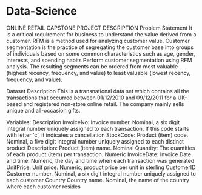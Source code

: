 # Data-Science
ONLINE RETAIL CAPSTONE PROJECT
DESCRIPTION
Problem Statement
It is a critical requirement for business to understand the value derived from a customer. RFM is a method used for analyzing customer value. Customer segmentation is the practice of segregating the customer base into groups of individuals based on some common characteristics such as age, gender, interests, and spending habits Perform customer segmentation using RFM analysis. The resulting segments can be ordered from most valuable (highest recency, frequency, and value) to least valuable (lowest recency, frequency, and value).

Dataset Description
This is a transnational data set which contains all the transactions that occurred between 01/12/2010 and 09/12/2011 for a UK-based and registered non-store online retail. The company mainly sells unique and all-occasion gifts.

Variables: Description
InvoiceNo: Invoice number. Nominal, a six digit integral number uniquely assigned to each transaction. If this code starts with letter 'c', it indicates a cancellation
StockCode: Product (item) code. Nominal, a five digit integral number uniquely assigned to each distinct product
Description: Product (item) name. Nominal
Quantity: The quantities of each product (item) per transaction. Numeric
InvoiceDate: Invoice Date and time. Numeric, the day and time when each transaction was generated
UnitPrice: Unit price. Numeric, product price per unit in sterling
CustomerID Customer number. Nominal, a six digit integral number uniquely assigned to each customer
Country Country name. Nominal, the name of the country where each customer resides
